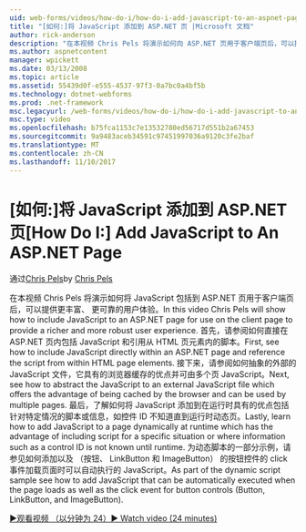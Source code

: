 ```yaml
---
uid: web-forms/videos/how-do-i/how-do-i-add-javascript-to-an-aspnet-page
title: "[如何:]将 JavaScript 添加到 ASP.NET 页 |Microsoft 文档"
author: rick-anderson
description: "在本视频 Chris Pels 将演示如何向 ASP.NET 页用于客户端页后，可以提供更丰富、 更可靠的用户体验中包含 JavaScript..."
ms.author: aspnetcontent
manager: wpickett
ms.date: 03/13/2008
ms.topic: article
ms.assetid: 55439d0f-e555-4537-97f3-0a7bc0a4bf5b
ms.technology: dotnet-webforms
ms.prod: .net-framework
msc.legacyurl: /web-forms/videos/how-do-i/how-do-i-add-javascript-to-an-aspnet-page
msc.type: video
ms.openlocfilehash: b75fca1153c7e13532780ed56717d551b2a67453
ms.sourcegitcommit: 9a9483aceb34591c97451997036a9120c3fe2baf
ms.translationtype: MT
ms.contentlocale: zh-CN
ms.lasthandoff: 11/10/2017
---
```

<a name="how-do-i-add-javascript-to-an-aspnet-page"></a><span data-ttu-id="72a35-103">[如何:]将 JavaScript 添加到 ASP.NET 页</span><span class="sxs-lookup"><span data-stu-id="72a35-103">[How Do I:] Add JavaScript to An ASP.NET Page</span></span>
====================
<span data-ttu-id="72a35-104">通过[Chris Pels](https://twitter.com/chrispels)</span><span class="sxs-lookup"><span data-stu-id="72a35-104">by [Chris Pels](https://twitter.com/chrispels)</span></span>

<span data-ttu-id="72a35-105">在本视频 Chris Pels 将演示如何将 JavaScript 包括到 ASP.NET 页用于客户端页后，可以提供更丰富、 更可靠的用户体验。</span><span class="sxs-lookup"><span data-stu-id="72a35-105">In this video Chris Pels will show how to include JavaScript to an ASP.NET page for use on the client page to provide a richer and more robust user experience.</span></span> <span data-ttu-id="72a35-106">首先，请参阅如何直接在 ASP.NET 页内包括 JavaScript 和引用从 HTML 页元素内的脚本。</span><span class="sxs-lookup"><span data-stu-id="72a35-106">First, see how to include JavaScript directly within an ASP.NET page and reference the script from within HTML page elements.</span></span> <span data-ttu-id="72a35-107">接下来，请参阅如何抽象的外部的 JavaScript 文件，它具有的浏览器缓存的优点并可由多个页 JavaScript。</span><span class="sxs-lookup"><span data-stu-id="72a35-107">Next, see how to abstract the JavaScript to an external JavaScript file which offers the advantage of being cached by the browser and can be used by multiple pages.</span></span> <span data-ttu-id="72a35-108">最后，了解如何将 JavaScript 添加到在运行时具有的优点包括针对特定情况的脚本或信息，如控件 ID 不知道直到运行时动态页。</span><span class="sxs-lookup"><span data-stu-id="72a35-108">Lastly, learn how to add JavaScript to a page dynamically at runtime which has the advantage of including script for a specific situation or where information such as a control ID is not known until runtime.</span></span> <span data-ttu-id="72a35-109">为动态脚本的一部分示例，请参见如何添加以及 （按钮、 LinkButton 和 ImageButton） 的按钮控件的 click 事件加载页面时可以自动执行的 JavaScript。</span><span class="sxs-lookup"><span data-stu-id="72a35-109">As part of the dynamic script sample see how to add JavaScript that can be automatically executed when the page loads as well as the click event for button controls (Button, LinkButton, and ImageButton).</span></span>

[<span data-ttu-id="72a35-110">&#9654;观看视频 （以分钟为 24）</span><span class="sxs-lookup"><span data-stu-id="72a35-110">&#9654; Watch video (24 minutes)</span></span>](https://channel9.msdn.com/Blogs/ASP-NET-Site-Videos/how-do-i-add-javascript-to-an-aspnet-page)
